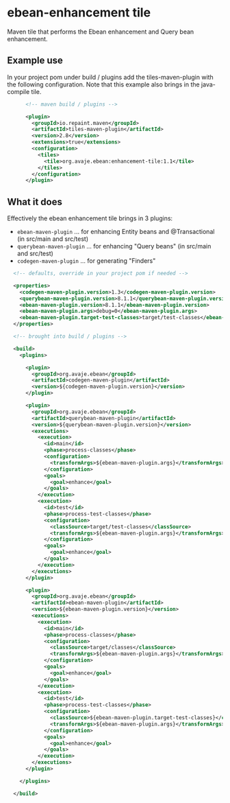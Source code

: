 # ebean-enhancement tile

Maven tile that performs the Ebean enhancement and Query bean enhancement.

## Example use

In your project pom under build / plugins add the tiles-maven-plugin with the following configuration. Note that this example also brings in the java-compile tile.

```xml
      <!-- maven build / plugins -->

      <plugin>
        <groupId>io.repaint.maven</groupId>
        <artifactId>tiles-maven-plugin</artifactId>
        <version>2.8</version>
        <extensions>true</extensions>
        <configuration>
          <tiles>
            <tile>org.avaje.ebean:enhancement-tile:1.1</tile>
          </tiles>
        </configuration>
      </plugin>

```



## What it does

Effectively the ebean enhancement tile brings in 3 plugins:
- `ebean-maven-plugin` ... for enhancing Entity beans and @Transactional (in src/main and src/test)
- `querybean-maven-plugin` ... for enhancing "Query beans" (in src/main and src/test)
- `codegen-maven-plugin` ... for generating "Finders"

```xml
  <!-- defaults, override in your project pom if needed -->

  <properties>
    <codegen-maven-plugin.version>1.3</codegen-maven-plugin.version>
    <querybean-maven-plugin.version>8.1.1</querybean-maven-plugin.version>
    <ebean-maven-plugin.version>8.1.1</ebean-maven-plugin.version>
    <ebean-maven-plugin.args>debug=0</ebean-maven-plugin.args>
    <ebean-maven-plugin.target-test-classes>target/test-classes</ebean-maven-plugin.target-test-classes>
  </properties>

  <!-- brought into build / plugins -->

  <build>
    <plugins>

      <plugin>
        <groupId>org.avaje.ebean</groupId>
        <artifactId>codegen-maven-plugin</artifactId>
        <version>${codegen-maven-plugin.version}</version>
      </plugin>

      <plugin>
        <groupId>org.avaje.ebean</groupId>
        <artifactId>querybean-maven-plugin</artifactId>
        <version>${querybean-maven-plugin.version}</version>
        <executions>
          <execution>
            <id>main</id>
            <phase>process-classes</phase>
            <configuration>
              <transformArgs>${ebean-maven-plugin.args}</transformArgs>
            </configuration>
            <goals>
              <goal>enhance</goal>
            </goals>
          </execution>
          <execution>
            <id>test</id>
            <phase>process-test-classes</phase>
            <configuration>
              <classSource>target/test-classes</classSource>
              <transformArgs>${ebean-maven-plugin.args}</transformArgs>
            </configuration>
            <goals>
              <goal>enhance</goal>
            </goals>
          </execution>
        </executions>
      </plugin>

      <plugin>
        <groupId>org.avaje.ebean</groupId>
        <artifactId>ebean-maven-plugin</artifactId>
        <version>${ebean-maven-plugin.version}</version>
        <executions>
          <execution>
            <id>main</id>
            <phase>process-classes</phase>
            <configuration>
              <classSource>target/classes</classSource>
              <transformArgs>${ebean-maven-plugin.args}</transformArgs>
            </configuration>
            <goals>
              <goal>enhance</goal>
            </goals>
          </execution>
          <execution>
            <id>test</id>
            <phase>process-test-classes</phase>
            <configuration>
              <classSource>${ebean-maven-plugin.target-test-classes}</classSource>
              <transformArgs>${ebean-maven-plugin.args}</transformArgs>
            </configuration>
            <goals>
              <goal>enhance</goal>
            </goals>
          </execution>
        </executions>
      </plugin>

    </plugins>

  </build>

```

